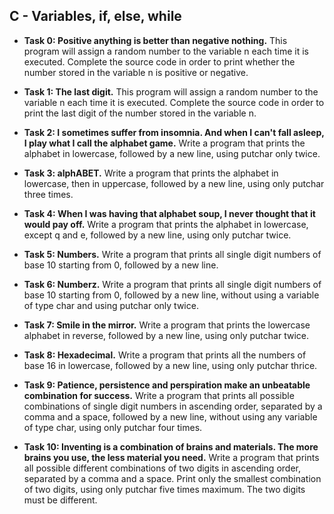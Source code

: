 ## C - Variables, if, else, while

- **Task 0: Positive anything is better than negative nothing.** This program will assign a random number to the variable n each time it is executed. Complete the source code in order to print whether the number stored in the variable n is positive or negative.
- **Task 1: The last digit.** This program will assign a random number to the variable n each time it is executed. Complete the source code in order to print the last digit of the number stored in the variable n.
- **Task 2: I sometimes suffer from insomnia. And when I can't fall asleep, I play what I call the alphabet game.** Write a program that prints the alphabet in lowercase, followed by a new line, using putchar only twice.
- **Task 3: alphABET.** Write a program that prints the alphabet in lowercase, then in uppercase, followed by a new line, using only putchar three times.
- **Task 4: When I was having that alphabet soup, I never thought that it would pay off.** Write a program that prints the alphabet in lowercase, except q and e, followed by a new line, using only putchar twice.
- **Task 5: Numbers.** Write a program that prints all single digit numbers of base 10 starting from 0, followed by a new line.
- **Task 6: Numberz.** Write a program that prints all single digit numbers of base 10 starting from 0, followed by a new line, without using a variable of type char and using putchar only twice.
- **Task 7: Smile in the mirror.** Write a program that prints the lowercase alphabet in reverse, followed by a new line, using only putchar twice.
- **Task 8: Hexadecimal.** Write a program that prints all the numbers of base 16 in lowercase, followed by a new line, using only putchar thrice.
- **Task 9: Patience, persistence and perspiration make an unbeatable combination for success.** Write a program that prints all possible combinations of single digit numbers in ascending order, separated by a comma and a space, followed by a new line, without using any variable of type char, using only putchar four times.

- **Task 10: Inventing is a combination of brains and materials. The more brains you use, the less material you need.** Write a program that prints all possible different combinations of two digits in ascending order, separated by a comma and a space. Print only the smallest combination of two digits, using only putchar five times maximum. The two digits must be different.
